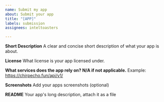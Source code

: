 ```yaml
---
name: Submit my app
about: Submit your app
title: "[APP]"
labels: submission
assignees: inteltoasters

---
```


**Short Description**
A clear and concise short description of what your app is about.

**License**
What license is your app licensed under.

**What services does the app rely on? N/A if not applicable.**
Example: https://chirpecho.fun/api/v1/

**Screenshots**
Add your apps screenshots (optional)

**README**
Your app's long description, attach it as a file
